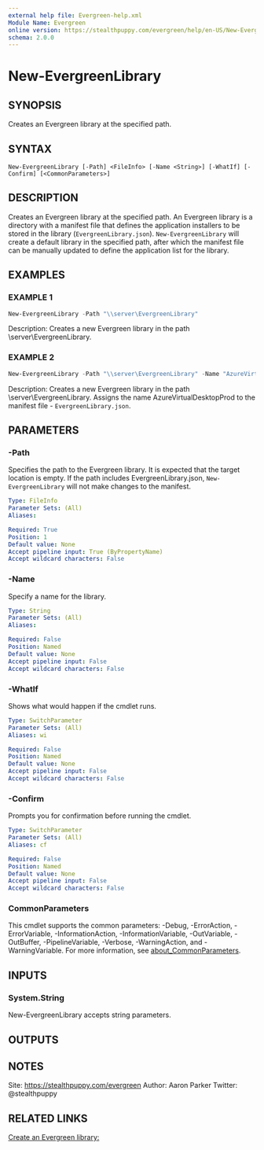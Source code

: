 ```yaml
---
external help file: Evergreen-help.xml
Module Name: Evergreen
online version: https://stealthpuppy.com/evergreen/help/en-US/New-EvergreenLibrary/
schema: 2.0.0
---
```


# New-EvergreenLibrary

## SYNOPSIS

Creates an Evergreen library at the specified path.

## SYNTAX

```
New-EvergreenLibrary [-Path] <FileInfo> [-Name <String>] [-WhatIf] [-Confirm] [<CommonParameters>]
```

## DESCRIPTION

Creates an Evergreen library at the specified path. An Evergreen library is a directory with a manifest file that defines the application installers to be stored in the library (`EvergreenLibrary.json`). `New-EvergreenLibrary` will create a default library in the specified path, after which the manifest file can be manually updated to define the application list for the library.

## EXAMPLES

### EXAMPLE 1

```powershell
New-EvergreenLibrary -Path "\\server\EvergreenLibrary"
```

Description:
Creates a new Evergreen library in the path \\server\EvergreenLibrary.

### EXAMPLE 2

```powershell
New-EvergreenLibrary -Path "\\server\EvergreenLibrary" -Name "AzureVirtualDesktopProd"
```

Description:
Creates a new Evergreen library in the path \\server\EvergreenLibrary. Assigns the name AzureVirtualDesktopProd to the manifest file - `EvergreenLibrary.json`.

## PARAMETERS

### -Path

Specifies the path to the Evergreen library. It is expected that the target location is empty. If the path includes EvergreenLibrary.json, `New-EvergreenLibrary` will not make changes to the manifest.

```yaml
Type: FileInfo
Parameter Sets: (All)
Aliases:

Required: True
Position: 1
Default value: None
Accept pipeline input: True (ByPropertyName)
Accept wildcard characters: False
```

### -Name

Specify a name for the library.

```yaml
Type: String
Parameter Sets: (All)
Aliases:

Required: False
Position: Named
Default value: None
Accept pipeline input: False
Accept wildcard characters: False
```

### -WhatIf

Shows what would happen if the cmdlet runs.

```yaml
Type: SwitchParameter
Parameter Sets: (All)
Aliases: wi

Required: False
Position: Named
Default value: None
Accept pipeline input: False
Accept wildcard characters: False
```

### -Confirm

Prompts you for confirmation before running the cmdlet.

```yaml
Type: SwitchParameter
Parameter Sets: (All)
Aliases: cf

Required: False
Position: Named
Default value: None
Accept pipeline input: False
Accept wildcard characters: False
```

### CommonParameters

This cmdlet supports the common parameters: -Debug, -ErrorAction, -ErrorVariable, -InformationAction, -InformationVariable, -OutVariable, -OutBuffer, -PipelineVariable, -Verbose, -WarningAction, and -WarningVariable. For more information, see [about_CommonParameters](http://go.microsoft.com/fwlink/?LinkID=113216).

## INPUTS

### System.String

New-EvergreenLibrary accepts string parameters.

## OUTPUTS

## NOTES

Site: https://stealthpuppy.com/evergreen
Author: Aaron Parker
Twitter: @stealthpuppy

## RELATED LINKS

[Create an Evergreen library:](https://stealthpuppy.com/evergreen/newlibrary/)

